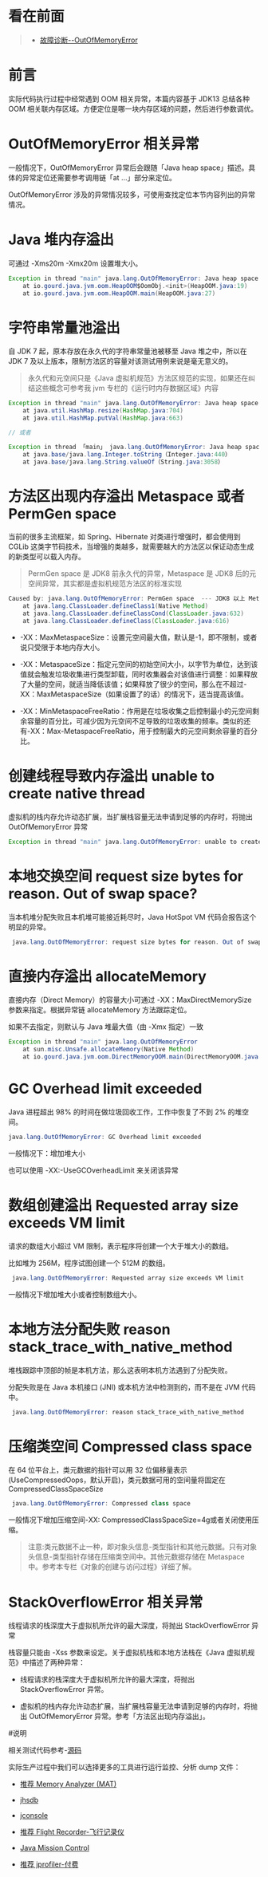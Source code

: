 看在前面
====

> * <a href="https://review-notes.top/language/java-jvm/%E6%95%85%E9%9A%9C%E8%AF%8A%E6%96%AD-OutOfMemoryError.html">故障诊断--OutOfMemoryError</a>

前言
====

实际代码执行过程中经常遇到 OOM 相关异常，本篇内容基于 JDK13 总结各种 OOM 相关联内存区域。方便定位是哪一块内存区域的问题，然后进行参数调优。

OutOfMemoryError 相关异常
====

一般情况下，OutOfMemoryError 异常后会跟随「Java heap space」描述。具体的异常定位还需要参考调用链「at ...」部分来定位。

OutOfMemoryError 涉及的异常情况较多，可使用查找定位本节内容列出的异常情况。

Java 堆内存溢出
====

可通过 -Xms20m -Xmx20m 设置堆大小。

```java
Exception in thread "main" java.lang.OutOfMemoryError: Java heap space
	at io.gourd.java.jvm.oom.HeapOOM$OomObj.<init>(HeapOOM.java:19)
	at io.gourd.java.jvm.oom.HeapOOM.main(HeapOOM.java:27)

```

字符串常量池溢出
====

自 JDK 7 起，原本存放在永久代的字符串常量池被移至 Java 堆之中，所以在 JDK 7 及以上版本，限制方法区的容量对该测试用例来说是毫无意义的。

> 永久代和元空间只是《Java 虚拟机规范》方法区规范的实现，如果还在纠结这些概念可参考我 jvm 专栏的《运行时内存数据区域》内容

```java
Exception in thread "main" java.lang.OutOfMemoryError: Java heap space
    at java.util.HashMap.resize(HashMap.java:704)
    at java.util.HashMap.putVal(HashMap.java:663)

// 或者

Exception in thread 「main」 java.lang.OutOfMemoryError: Java heap space 
    at java.base/java.lang.Integer.toString（Integer.java:440） 
    at java.base/java.lang.String.valueOf（String.java:3058）
```

方法区出现内存溢出 Metaspace 或者 PermGen space
====

当前的很多主流框架，如 Spring、Hibernate 对类进行增强时，都会使用到 CGLib 这类字节码技术，当增强的类越多，就需要越大的方法区以保证动态生成的新类型可以载入内存。

> PermGen space 是 JDK8 前永久代的异常，Metaspace 是 JDK8 后的元空间异常，其实都是虚拟机规范方法区的标准实现

```java
Caused by: java.lang.OutOfMemoryError: PermGen space  --- JDK8 以上 Metaspace
    at java.lang.ClassLoader.defineClass1(Native Method)
    at java.lang.ClassLoader.defineClassCond(ClassLoader.java:632)
    at java.lang.ClassLoader.defineClass(ClassLoader.java:616)
```

* -XX：MaxMetaspaceSize：设置元空间最大值，默认是-1，即不限制，或者说只受限于本地内存大小。

* -XX：MetaspaceSize：指定元空间的初始空间大小，以字节为单位，达到该值就会触发垃圾收集进行类型卸载，同时收集器会对该值进行调整：如果释放了大量的空间，就适当降低该值；如果释放了很少的空间，那么在不超过-XX：MaxMetaspaceSize（如果设置了的话）的情况下，适当提高该值。

* -XX：MinMetaspaceFreeRatio：作用是在垃圾收集之后控制最小的元空间剩余容量的百分比，可减少因为元空间不足导致的垃圾收集的频率。类似的还有-XX：Max-MetaspaceFreeRatio，用于控制最大的元空间剩余容量的百分比。

创建线程导致内存溢出 unable to create native thread
====

虚拟机的栈内存允许动态扩展，当扩展栈容量无法申请到足够的内存时，将抛出 OutOfMemoryError 异常

```java
Exception in thread "main" java.lang.OutOfMemoryError: unable to create native thread
```

本地交换空间 request size bytes for reason. Out of swap space?
====

当本机堆分配失败且本机堆可能接近耗尽时，Java HotSpot VM 代码会报告这个明显的异常。

```java
 java.lang.OutOfMemoryError: request size bytes for reason. Out of swap space?
```

直接内存溢出 allocateMemory
====

直接内存（Direct Memory）的容量大小可通过 -XX：MaxDirectMemorySize 参数来指定。根据异常链 allocateMemory 方法跟踪定位。

如果不去指定，则默认与 Java 堆最大值（由 -Xmx 指定）一致

```java
Exception in thread "main" java.lang.OutOfMemoryError
    at sun.misc.Unsafe.allocateMemory(Native Method)
    at io.gourd.java.jvm.oom.DirectMemoryOOM.main(DirectMemoryOOM.java:25)
```

GC Overhead limit exceeded
====

Java 进程超出 98% 的时间在做垃圾回收工作，工作中恢复了不到 2% 的堆空间。

```java
java.lang.OutOfMemoryError: GC Overhead limit exceeded
```

一般情况下：增加堆大小

也可以使用 -XX:-UseGCOverheadLimit 来关闭该异常

数组创建溢出 Requested array size exceeds VM limit
====

请求的数组大小超过 VM 限制，表示程序将创建一个大于堆大小的数组。

比如堆为 256M，程序试图创建一个 512M 的数组。

```java
 java.lang.OutOfMemoryError: Requested array size exceeds VM limit
```

一般情况下增加堆大小或者控制数组大小。

本地方法分配失败 reason stack_trace_with_native_method
====

堆栈跟踪中顶部的帧是本机方法，那么这表明本机方法遇到了分配失败。

分配失败是在 Java 本机接口 (JNI) 或本机方法中检测到的，而不是在 JVM 代码中。

```java
 java.lang.OutOfMemoryError: reason stack_trace_with_native_method
```

压缩类空间 Compressed class space
====

在 64 位平台上，类元数据的指针可以用 32 位偏移量表示 (UseCompressedOops，默认开启)，类元数据可用的空间量将固定在 CompressedClassSpaceSize

```java
 java.lang.OutOfMemoryError: Compressed class space
```

一般情况下增加压缩空间-XX: CompressedClassSpaceSize=4g或者关闭使用压缩。

> 注意:类元数据不止一种，即对象头信息-类型指针和其他元数据。只有对象头信息-类型指针存储在压缩类空间中。其他元数据存储在 Metaspace 中。参考本专栏《对象的创建与访问过程》详细了解。

StackOverflowError 相关异常
====

线程请求的栈深度大于虚拟机所允许的最大深度，将抛出 StackOverflowError 异常

栈容量只能由 -Xss 参数来设定。关于虚拟机栈和本地方法栈在《Java 虚拟机规范》中描述了两种异常：

* 线程请求的栈深度大于虚拟机所允许的最大深度，将抛出 StackOverflowError 异常。

* 虚拟机的栈内存允许动态扩展，当扩展栈容量无法申请到足够的内存时，将抛出 OutOfMemoryError 异常。参考「方法区出现内存溢出」。

#说明

相关测试代码参考-<a href="https://github.com/GourdErwa/java-advanced/tree/master/java-jvm/src/main/java/io/gourd/java/jvm/oom">源码</a>

实际生产过程中我们可以选择更多的工具进行运行监控、分析 dump 文件：

* <a href="https://www.eclipse.org/mat/">推荐 Memory Analyzer (MAT)</a>

* <a href="https://docs.oracle.com/javase/9/tools/jhsdb.htm#JSWOR-GUID-0345CAEB-71CE-4D71-97FE-AA53A4AB028E">jhsdb</a>

* <a href="http://openjdk.java.net/tools/svc/jconsole/">jconsole</a>

* <a href="https://docs.oracle.com/javacomponents/jmc-5-4/jfr-runtime-guide/run.htm#JFRUH176">推荐 Flight Recorder-飞行记录仪</a>

* <a href="https://www.oracle.com/technetwork/java/javaseproducts/mission-control/java-mission-control-1998576.html">Java Mission Control</a>

* <a href="https://www.ej-technologies.com/products/jprofiler/overview.html">推荐 jprofiler-付费 </a>
